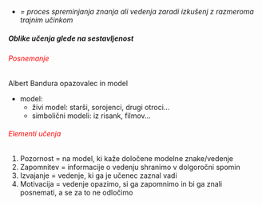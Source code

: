 - *= proces spreminjanja znanja ali vedenja zaradi izkušenj z razmeroma trajnim učinkom*
##### Oblike učenja glede na sestavljenost

###### <font color="#ff0000">Posnemanje</font>
Albert Bandura
opazovalec in model
- model:
	- živi model: starši, sorojenci, drugi otroci...
	- simbolični modeli: iz risank, filmov...
###### <font color="#ff0000">Elementi učenja</font>
1. Pozornost = na model, ki kaže določene modelne znake/vedenje
2. Zapomnitev = informacije o vedenju shranimo v dolgoročni spomin
3. Izvajanje = vedenje, ki ga je učenec zaznal vadi
4. Motivacija = vedenje opazimo, si ga zapomnimo in bi ga znali posnemati, a se za to ne odločimo